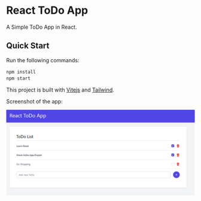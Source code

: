 # React ToDo App

A Simple ToDo App in React.

## Quick Start

Run the following commands:

```bash
npm install
npm start
```

This project is built with [Vitejs](https://vitejs.dev/) and [Tailwind](https://tailwindcss.com/).

Screenshot of the app:

![Screenshot](screenshot.png)
